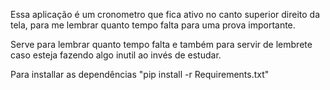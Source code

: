 Essa aplicação é um cronometro que fica ativo no canto superior direito da tela, para me lembrar quanto tempo falta para uma prova importante.

Serve para lembrar quanto tempo falta e também para servir de lembrete caso esteja fazendo algo inutil ao invés de estudar.

Para installar as dependências
"pip install -r Requirements.txt"
